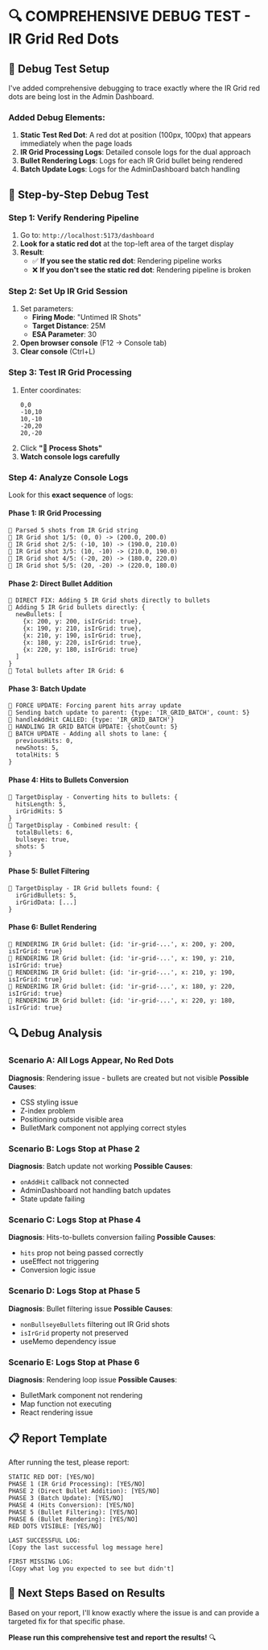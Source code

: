 # 🔍 COMPREHENSIVE DEBUG TEST - IR Grid Red Dots

## 🧪 Debug Test Setup

I've added comprehensive debugging to trace exactly where the IR Grid red dots are being lost in the Admin Dashboard.

### **Added Debug Elements:**

1. **Static Test Red Dot**: A red dot at position (100px, 100px) that appears immediately when the page loads
2. **IR Grid Processing Logs**: Detailed console logs for the dual approach
3. **Bullet Rendering Logs**: Logs for each IR Grid bullet being rendered
4. **Batch Update Logs**: Logs for the AdminDashboard batch handling

## 🧪 Step-by-Step Debug Test

### **Step 1: Verify Rendering Pipeline**
1. Go to: `http://localhost:5173/dashboard`
2. **Look for a static red dot** at the top-left area of the target display
3. **Result**:
   - ✅ **If you see the static red dot**: Rendering pipeline works
   - ❌ **If you don't see the static red dot**: Rendering pipeline is broken

### **Step 2: Set Up IR Grid Session**
1. Set parameters:
   - **Firing Mode**: "Untimed IR Shots"
   - **Target Distance**: 25M
   - **ESA Parameter**: 30
2. **Open browser console** (F12 → Console tab)
3. **Clear console** (Ctrl+L)

### **Step 3: Test IR Grid Processing**
1. Enter coordinates:
   ```
   0,0
   -10,10
   10,-10
   -20,20
   20,-20
   ```
2. Click **"🎯 Process Shots"**
3. **Watch console logs carefully**

### **Step 4: Analyze Console Logs**

Look for this **exact sequence** of logs:

#### **Phase 1: IR Grid Processing**
```
🎯 Parsed 5 shots from IR Grid string
🔴 IR Grid shot 1/5: (0, 0) -> (200.0, 200.0)
🔴 IR Grid shot 2/5: (-10, 10) -> (190.0, 210.0)
🔴 IR Grid shot 3/5: (10, -10) -> (210.0, 190.0)
🔴 IR Grid shot 4/5: (-20, 20) -> (180.0, 220.0)
🔴 IR Grid shot 5/5: (20, -20) -> (220.0, 180.0)
```

#### **Phase 2: Direct Bullet Addition**
```
🔴 DIRECT FIX: Adding 5 IR Grid shots directly to bullets
🔴 Adding 5 IR Grid bullets directly: {
  newBullets: [
    {x: 200, y: 200, isIrGrid: true},
    {x: 190, y: 210, isIrGrid: true},
    {x: 210, y: 190, isIrGrid: true},
    {x: 180, y: 220, isIrGrid: true},
    {x: 220, y: 180, isIrGrid: true}
  ]
}
🔴 Total bullets after IR Grid: 6
```

#### **Phase 3: Batch Update**
```
🚨 FORCE UPDATE: Forcing parent hits array update
🚨 Sending batch update to parent: {type: 'IR_GRID_BATCH', count: 5}
🚨 handleAddHit CALLED: {type: 'IR_GRID_BATCH'}
🚨 HANDLING IR GRID BATCH UPDATE: {shotCount: 5}
🚨 BATCH UPDATE - Adding all shots to lane: {
  previousHits: 0,
  newShots: 5,
  totalHits: 5
}
```

#### **Phase 4: Hits to Bullets Conversion**
```
🔄 TargetDisplay - Converting hits to bullets: {
  hitsLength: 5,
  irGridHits: 5
}
🔄 TargetDisplay - Combined result: {
  totalBullets: 6,
  bullseye: true,
  shots: 5
}
```

#### **Phase 5: Bullet Filtering**
```
🔴 TargetDisplay - IR Grid bullets found: {
  irGridBullets: 5,
  irGridData: [...]
}
```

#### **Phase 6: Bullet Rendering**
```
🔴 RENDERING IR Grid bullet: {id: 'ir-grid-...', x: 200, y: 200, isIrGrid: true}
🔴 RENDERING IR Grid bullet: {id: 'ir-grid-...', x: 190, y: 210, isIrGrid: true}
🔴 RENDERING IR Grid bullet: {id: 'ir-grid-...', x: 210, y: 190, isIrGrid: true}
🔴 RENDERING IR Grid bullet: {id: 'ir-grid-...', x: 180, y: 220, isIrGrid: true}
🔴 RENDERING IR Grid bullet: {id: 'ir-grid-...', x: 220, y: 180, isIrGrid: true}
```

## 🔍 Debug Analysis

### **Scenario A: All Logs Appear, No Red Dots**
**Diagnosis**: Rendering issue - bullets are created but not visible
**Possible Causes**:
- CSS styling issue
- Z-index problem
- Positioning outside visible area
- BulletMark component not applying correct styles

### **Scenario B: Logs Stop at Phase 2**
**Diagnosis**: Batch update not working
**Possible Causes**:
- `onAddHit` callback not connected
- AdminDashboard not handling batch updates
- State update failing

### **Scenario C: Logs Stop at Phase 4**
**Diagnosis**: Hits-to-bullets conversion failing
**Possible Causes**:
- `hits` prop not being passed correctly
- useEffect not triggering
- Conversion logic issue

### **Scenario D: Logs Stop at Phase 5**
**Diagnosis**: Bullet filtering issue
**Possible Causes**:
- `nonBullseyeBullets` filtering out IR Grid shots
- `isIrGrid` property not preserved
- useMemo dependency issue

### **Scenario E: Logs Stop at Phase 6**
**Diagnosis**: Rendering loop issue
**Possible Causes**:
- BulletMark component not rendering
- Map function not executing
- React rendering issue

## 📋 Report Template

After running the test, please report:

```
STATIC RED DOT: [YES/NO]
PHASE 1 (IR Grid Processing): [YES/NO]
PHASE 2 (Direct Bullet Addition): [YES/NO]
PHASE 3 (Batch Update): [YES/NO]
PHASE 4 (Hits Conversion): [YES/NO]
PHASE 5 (Bullet Filtering): [YES/NO]
PHASE 6 (Bullet Rendering): [YES/NO]
RED DOTS VISIBLE: [YES/NO]

LAST SUCCESSFUL LOG:
[Copy the last successful log message here]

FIRST MISSING LOG:
[Copy what log you expected to see but didn't]
```

## 🎯 Next Steps Based on Results

Based on your report, I'll know exactly where the issue is and can provide a targeted fix for that specific phase.

**Please run this comprehensive test and report the results!** 🔍
